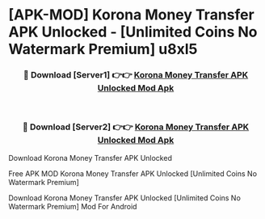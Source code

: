 # [APK-MOD] Korona Money Transfer APK Unlocked - [Unlimited Coins No Watermark Premium] u8xl5



<div align="center">
<h3>🔴 Download [Server1] 👉👉 <a href="https://momento.my/?title=Korona_Money_Transfer_APK_Unlocked">Korona Money Transfer APK Unlocked Mod Apk</a></h3><br>

<h3>🔴 Download [Server2] 👉👉 <a href="https://momento.my/?title=Korona_Money_Transfer_APK_Unlocked">Korona Money Transfer APK Unlocked Mod Apk</a></h3>
</div>



Download Korona Money Transfer APK Unlocked 

Free APK MOD Korona Money Transfer APK Unlocked [Unlimited Coins No Watermark Premium]

Download Korona Money Transfer APK Unlocked [Unlimited Coins No Watermark Premium] Mod For Android
